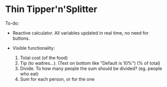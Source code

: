 # Thin Tipper'n'Splitter


To-do: 
* Reactive calculator. All variables updated in real time, no need for buttons.
* Visible functionality:

  1. Total cost (of the food)
  2. Tip (to waitres...). (Text on bottom like "Default is 10%") (% of total)
  3. Divide. To how many people the sum should be divided? (eg. people who eat)
  4. Sum for each person, or for the one

  ​